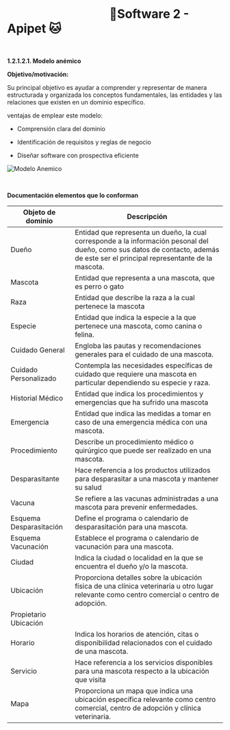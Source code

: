 #  &nbsp;&nbsp;&nbsp;&nbsp;&nbsp;&nbsp;&nbsp;&nbsp;&nbsp;&nbsp;&nbsp;&nbsp;&nbsp;&nbsp;&nbsp;&nbsp;&nbsp;&nbsp;&nbsp;&nbsp;&nbsp;&nbsp;&nbsp;&nbsp;&nbsp;&nbsp;&nbsp;&nbsp;&nbsp;&nbsp;&nbsp;&nbsp;&nbsp;&nbsp;&nbsp;&nbsp;🐶Software 2 - Apipet 🐱  #

<br>

**1.2.1.2.1. Modelo anémico**


**Objetivo/motivación:**

Su principal objetivo es ayudar a comprender y representar de manera estructurada y organizada los conceptos fundamentales, las entidades y las relaciones que existen en un dominio específico.

ventajas de emplear este modelo:

- Comprensión clara del dominio

- Identificación de requisitos y reglas de negocio

- Diseñar software con prospectiva eficiente




![Modelo Anemico](https://github.com/MiguelRiosT/ApipetDocumentacion/blob/main/Dise%C3%B1o%20detallado/Vista%20funcional/Modelo%20anemico/ModeloAnemico.drawio.png)

<br>

**Documentación elementos que lo conforman**


| Objeto de dominio | Descripción |
| --------- | --------- |
| Dueño    | Entidad que representa un dueño, la cual corresponde a la información pesonal del dueño, como sus datos de contacto, además de este ser el principal representante de la mascota.     |
| Mascota    |  Entidad que representa a una mascota, que es perro o gato |
| Raza    | Entidad que describe la raza a la cual pertenece la mascota   |
| Especie    |   Entidad que indica la especie a la que pertenece una mascota, como canina o felina.  |
| Cuidado General    | Engloba las pautas y recomendaciones generales para el cuidado de una mascota.   |
| Cuidado Personalizado    |  Contempla las necesidades específicas de cuidado que requiere una mascota en particular dependiendo su especie y raza.  |
| Historial Médico    | Entidad que indica los procedimientos y emergencias que ha sufrido una mascota  |
| Emergencia    |  Entidad que indica las medidas a tomar en caso de una emergencia médica con una mascota.   |
| Procedimiento    |  Describe un procedimiento médico o quirúrgico que puede ser realizado en una mascota.    |
| Desparasitante    |  Hace referencia a los productos utilizados para desparasitar a una mascota y mantener su salud   |
| Vacuna    |  Se refiere a las vacunas administradas a una mascota para prevenir enfermedades.   |
| Esquema Desparasitación    | Define el programa o calendario de desparasitación para una mascota.   |
| Esquema Vacunación    |  Establece el programa o calendario de vacunación para una mascota.  |
| Ciudad    |  Indica la ciudad o localidad en la que se encuentra el dueño y/o la mascota.   |
| Ubicación    |  Proporciona detalles sobre la ubicación física de una clínica veterinaria u otro lugar relevante como centro comercial o centro de adopción.   |
| Propietario Ubicación    |    |
| Horario    |  Indica los horarios de atención, citas o disponibilidad relacionados con el cuidado de una mascota.   |
| Servicio    | Hace referencia a los servicios disponibles para una mascota respecto a la ubicación que visita   |
| Mapa    |  Proporciona un mapa que indica una ubicación específica relevante como centro comercial, centro de adopción y clínica veterinaria.  |


